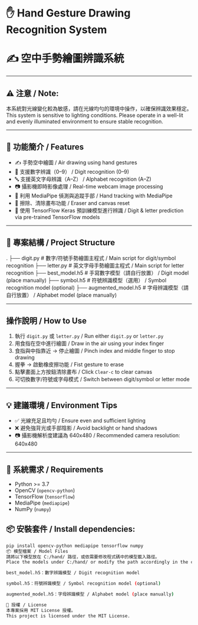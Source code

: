 # ✋ Hand Gesture Drawing Recognition System
# ✍️ 空中手勢繪圖辨識系統

***

## ⚠️ 注意 / Note:

本系統對光線變化較為敏感，請在光線均勻的環境中操作，以確保辨識效果穩定。  
This system is sensitive to lighting conditions. Please operate in a well-lit and evenly illuminated environment to ensure stable recognition.

***

## 🧠 功能簡介 / Features

* ✍️ 手勢空中繪圖 / Air drawing using hand gestures
* 🔢 支援數字辨識（0–9） / Digit recognition (0–9)
* 🔤 支援英文字母辨識（A–Z） / Alphabet recognition (A–Z)
* 📷 攝影機即時影像處理 / Real-time webcam image processing
* 🤚 利用 MediaPipe 偵測與追蹤手部 / Hand tracking with MediaPipe
* 🧽 擦除、清除畫布功能 / Eraser and canvas reset
* 🧠 使用 TensorFlow Keras 預訓練模型進行辨識 / Digit & letter prediction via pre-trained TensorFlow models

***

## 📁 專案結構 / Project Structure

.
├── digit.py # 數字/符號手勢繪圖主程式 / Main script for digit/symbol recognition
├── letter.py # 英文字母手勢繪圖主程式 / Main script for letter recognition
├── best_model.h5 # 手寫數字模型（請自行放置） / Digit model (place manually)
├── symbol.h5 # 符號辨識模型（選用） / Symbol recognition model (optional)
├── augmented_model.h5 # 字母辨識模型（請自行放置） / Alphabet model (place manually)

***

## 操作說明 / How to Use

1.  執行 `digit.py` 或 `letter.py` / Run either `digit.py` or `letter.py`
2.  用食指在空中進行繪圖 / Draw in the air using your index finger
3.  食指與中指靠近 → 停止繪圖 / Pinch index and middle finger to stop drawing
4.  握拳 → 啟動橡皮擦功能 / Fist gesture to erase
5.  點擊畫面上方按鈕清除畫布 / Click `Clear-c` to clear canvas
6.  可切換數字/符號或字母模式 / Switch between digit/symbol or letter mode

***

## 💡 建議環境 / Environment Tips

* ✅ 光線充足且均勻 / Ensure even and sufficient lighting
* ❌ 避免強背光或手部陰影 / Avoid backlight or hand shadows
* 📷 攝影機解析度建議為 640x480 / Recommended camera resolution: 640x480

***

## 🔧 系統需求 / Requirements

* Python >= 3.7
* OpenCV (`opencv-python`)
* TensorFlow (`tensorflow`)
* MediaPipe (`mediapipe`)
* NumPy (`numpy`)

## 📦 安裝套件 / Install dependencies:

```bash
pip install opencv-python mediapipe tensorflow numpy
📦 模型檔案 / Model Files
請將以下模型放在 C:/hand/ 路徑，或依需要修改程式碼中的模型載入路徑。
Place the models under C:/hand/ or modify the path accordingly in the code:

best_model.h5：數字辨識模型 / Digit recognition model

symbol.h5：符號辨識模型 / Symbol recognition model (optional)

augmented_model.h5：字母辨識模型 / Alphabet model (place manually)

📄 授權 / License
本專案採用 MIT License 授權。
This project is licensed under the MIT License.
